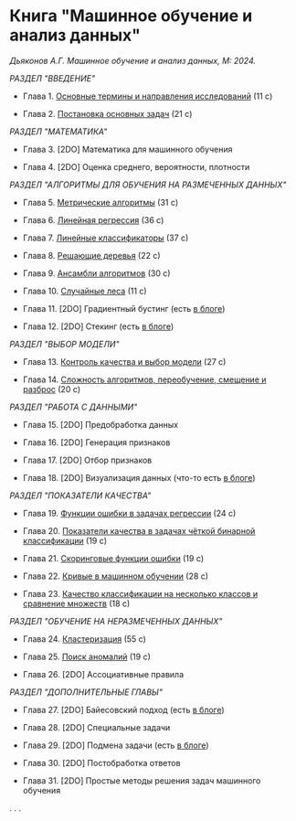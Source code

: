 # Книга "Машинное обучение и анализ данных"

*Дьяконов А.Г. Машинное обучение и анализ данных, М: 2024.*

*РАЗДЕЛ "ВВЕДЕНИЕ"*

* Глава 1. [Основные термины и направления исследований](book_001_intro_202401.pdf) (11 c)

* Глава 2. [Постановка основных задач](book_020_MLintro_202406.pdf) (21 c)

*РАЗДЕЛ "МАТЕМАТИКА"*

* Глава 3. [2DO] Математика для машинного обучения

* Глава 4. [2DO] Оценка среднего, вероятности, плотности

*РАЗДЕЛ "АЛГОРИТМЫ ДЛЯ ОБУЧЕНИЯ НА РАЗМЕЧЕННЫХ ДАННЫХ"*

* Глава 5. [Метрические алгоритмы](book_021_kNN_202413.pdf) (31 c)

* Глава 6. [Линейная регрессия](book_043_linreg_202305.pdf) (36 c)

* Глава 7. [Линейные классификаторы](book_023_linclass_202308.pdf) (37 с)

* Глава 8. [Решающие деревья](book_044_trees_202305.pdf) (22 с)

* Глава 9. [Ансамбли алгоритмов](book_030_ens_202409.pdf) (30 с)

* Глава 10. [Случайные леса](book_031_rf_202403.pdf) (11 с)

* Глава 11. [2DO] Градиентный бустинг (есть [в блоге](https://alexanderdyakonov.wordpress.com/2017/06/09/градиентный-бустинг/))

* Глава 12. [2DO] Стекинг (есть [в блоге](https://alexanderdyakonov.wordpress.com/2017/03/10/cтекинг-stacking-и-блендинг-blending/))

*РАЗДЕЛ "ВЫБОР МОДЕЛИ"*

* Глава 13. [Контроль качества и выбор модели](book_053_control_202309.pdf) (27 с)

* Глава 14. [Сложность алгоритмов, переобучение, смещение и разброс](book_048_bias_variance_202305.pdf) (20 c)

*РАЗДЕЛ "РАБОТА С ДАННЫМИ"*

* Глава 15. [2DO] Предобработка данных

* Глава 16. [2DO] Генерация признаков

* Глава 17. [2DO] Отбор признаков

* Глава 18. [2DO] Визуализация данных (что-то есть [в блоге](https://alexanderdyakonov.wordpress.com/2017/10/30/визуализация-часть-1/))

*РАЗДЕЛ "ПОКАЗАТЕЛИ КАЧЕСТВА"*

* Глава 19. [Функции ошибки в задачах регрессии](book_071_regressionerrors_202306.pdf) (24 с)

* Глава 20. [Показатели качества в задачах чёткой бинарной классификации](book_072_classificationerrors_202406.pdf) (19 c)

* Глава 21. [Скоринговые функции ошибки](book_073_logloss_202407.pdf) (19 c)

* Глава 22. [Кривые в машинном обучении](book_074_rocauc_202410.pdf) (28 с)

* Глава 23. [Качество классификации на несколько классов и сравнение множеств](book_075_multiclass_202408.pdf) (18 с)

*РАЗДЕЛ "ОБУЧЕНИЕ НА НЕРАЗМЕЧЕННЫХ ДАННЫХ"*

* Глава 24. [Кластеризация](book_081_cluster_202401.pdf) (55 c)

* Глава 25. [Поиск аномалий](book_047_anomaly_06.pdf) (19 с)

* Глава 26. [2DO] Ассоциативные правила

*РАЗДЕЛ "ДОПОЛНИТЕЛЬНЫЕ ГЛАВЫ"*

* Глава 27. [2DO] Байесовский подход (есть [в блоге](https://alexanderdyakonov.wordpress.com/2018/07/30/байесовский-подход/))

* Глава 28. [2DO] Специальные задачи

* Глава 29. [2DO] Подмена задачи (есть [в блоге](https://alexanderdyakonov.wordpress.com/2019/03/22/подмена-задачи-в-ml/))

* Глава 30. [2DO] Постобработка ответов

* Глава 31. [2DO] Простые методы решения задач машинного обучения 

. . .

